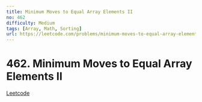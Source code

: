 ```yaml
---
title: Minimum Moves to Equal Array Elements II
no: 462
difficulty: Medium
tags: [Array, Math, Sorting]
url: https://leetcode.com/problems/minimum-moves-to-equal-array-elements-ii/
---
```


# 462. Minimum Moves to Equal Array Elements II

[Leetcode](https://leetcode.com/problems/minimum-moves-to-equal-array-elements-ii/)

